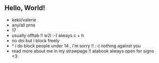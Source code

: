 ## Hello, World!

- kekii/valerie
- any/all prns
- 17
- usually offtab !! w2i :-) always c + h 
- no dni but i block freely
- ^ i do block people under 14 , i'm sorry !! :-( nothing against you
- read more about me in my strawpage !! atabook always open for signs <3
